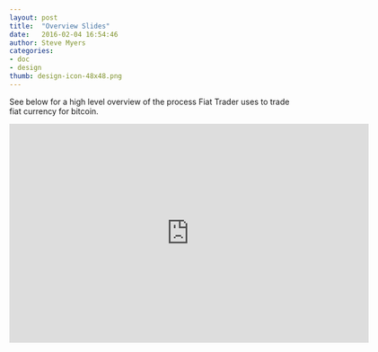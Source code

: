 ```yaml
---
layout: post
title:  "Overview Slides"
date:   2016-02-04 16:54:46
author: Steve Myers
categories:
- doc
- design
thumb: design-icon-48x48.png
---
```


See below for a high level overview of the process Fiat Trader uses to trade fiat currency for bitcoin.

<iframe src="https://docs.google.com/presentation/d/1kSIRE0mnj0vCQqWg40I0Ns49ON62TeHDvziRkgQGBNM/embed?start=false&loop=false&delayms=3000" frameborder="0" width="640" height="390" allowfullscreen="true" mozallowfullscreen="true" webkitallowfullscreen="true"></iframe>

<!--more-->